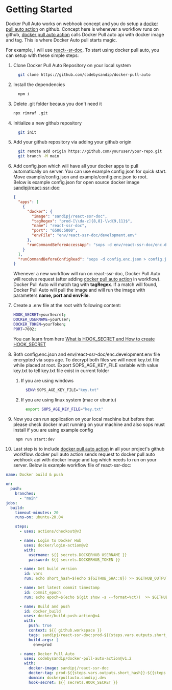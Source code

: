# Getting Started

Docker Pull Auto works on webhook concept and you do setup a [docker pull auto action](https://github.com/marketplace/actions/docker-pull-auto-action) on github. Concept here is whenever a workflow runs on github, [docker pull auto action](https://github.com/marketplace/actions/docker-pull-auto-action) calls Docker Pull auto api with docker image and tag. This is where Docker Auto pull starts magic.

For example, I will use [react--sr-doc](https://github.com/codebysandip/react-ssr-doc). To start using docker pull auto, you can setup with these simple steps:

1. Clone Docker Pull Auto Repository on your local system

   ```bash
     git clone https://github.com/codebysandip/docker-pull-auto
   ```

2. Install the dependencies
   ```bash
     npm i
   ```
3. Delete .git folder becaus you don't need it

   ```bash
   npx rimraf .git
   ```

4. Initialize a new github repository
   ```bash
     git init
   ```
5. Add your github repository via adding your github origin

   ```bash
     git remote add origin https://github.com/youruser/your-repo.git
     git branch -M main
   ```

6. Add config.json which will have all your docker apps to pull automatically on server. You can use example config json for quick start. Move example/config.json and example/config.enc.json to root.  
   Below is example config.json for open source docker image [sandipj/react-ssr-doc](https://hub.docker.com/repository/docker/sandipj/react-ssr-doc/general):

   ```json
   {
     "apps": [
       {
         "docker": {
           "image": "sandipj/react-ssr-doc",
           "tagRegex": "prod-[\\da-z]{8,8}-\\d{9,11}$",
           "name": "react-ssr-doc",
           "port": "6500:5000",
           "envFile": "env/react-ssr-doc/development.env"
         },
         "runCommandBeforeAccessApp": "sops -d env/react-ssr-doc/enc.development.env > env/react-ssr-doc/development.env"
       }
     ],
     "runCommandBeforeConfigRead": "sops -d config.enc.json > config.json"
   }
   ```

   Whenever a new workflow will run on react-ssr-doc, Docker Pull Auto will receive request (after adding [docker pull auto action](https://github.com/marketplace/actions/docker-pull-auto-action) in workflow). Docker Pull Auto will match tag with **tagRegex**. If a match will found, Docker Pull Auto will pull the image and will run the image with parameters **name, port and envFile**.

7. Create a .env file at the root with following content:

   ```bash
   HOOK_SECRET=yourSecret;
   DOCKER_USERNAME=yourUser;
   DOCKER_TOKEN=yourToken;
   PORT=7002;
   ```

   You can learn from here [What is HOOK_SECRET and How to create HOOK_SECRET](./how-to-create-hook-secret.md)

8. Both config.enc.json and env/react-ssr-doc/enc.development.env file encrypted via sops age. To decrypt both files we will need key.txt file while placed at root. Export SOPS_AGE_KEY_FILE variable with value key.txt to tell key.txt file exist in current folder

   1. If you are using windows
      ```bash
        $ENV:SOPS_AGE_KEY_FILE="key.txt"
      ```
   2. If you are using linux system (mac or ubuntu)
      ```bash
        export SOPS_AGE_KEY_FILE="key.txt"
      ```

9. Now you can run application on your local machine but before that please check docker must running on your machine and also sops must install if you are using example config
   ```bash
    npm run start:dev
   ```

10. Last step is to include [docker pull auto action](https://github.com/marketplace/actions/docker-pull-auto-action) in all your project's github workflow. docker pull auto action sends request to docker pull auto webhook api with docker image and tag which needs to run on your server. Below is example workflow file of react-ssr-doc:

```yaml
name: Docker build & push

on:
  push:
    branches:
      - "main"
jobs:
  build:
    timeout-minutes: 20
    runs-on: ubuntu-20.04

    steps:
      - uses: actions/checkout@v3

      - name: Login to Docker Hub
        uses: docker/login-action@v2
        with:
          username: ${{ secrets.DOCKERHUB_USERNAME }}
          password: ${{ secrets.DOCKERHUB_TOKEN }}

      - name: Get build version
        id: vars
        run: echo short_hash=$(echo ${GITHUB_SHA::8}) >> $GITHUB_OUTPUT

      - name: Get latest commit timestamp
        id: commit_epoch
        run: echo epoch=$(echo $(git show -s --format=%ct))  >> $GITHUB_OUTPUT

      - name: Build and push
        id: docker_build
        uses: docker/build-push-action@v4
        with:
          push: true
          context: ${{ github.workspace }}
          tags: sandipj/react-ssr-doc:prod-${{steps.vars.outputs.short_hash}}-${{steps.commit_epoch.outputs.epoch}}
          build-args: |
            env=prod

      - name: Docker Pull Auto
        uses: codebysandip/docker-pull-auto-action@v1.2
        with:
          docker-image: sandipj/react-ssr-doc
          docker-tag: prod-${{steps.vars.outputs.short_hash}}-${{steps.commit_epoch.outputs.epoch}}
          domain: dockerpullauto.sandipj.dev
          hook-secret: ${{ secrets.HOOK_SECRET }}

```
